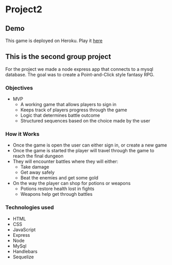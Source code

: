 # Project2

## Demo
This game is deployed on Heroku.  Play it [here](https://tranquil-shore-27347.herokuapp.com/)

## This is the second group project 
   For the project we made a node express app that connects to a mysql database. The goal was to create a
   Point-and-Click style fantasy RPG.
   
### Objectives
* MVP
     * A working game that allows players to sign in
     * Keeps track of players progress through the game
     * Logic that determines battle outcome
     * Structured sequences based on the choice made by the user
     
### How it Works
* Once the game is open the user can either sign in, or create a new game
* Once the game is started the player will travel through the game to reach the final dungeon
* They will encounter battles where they will either:
     * Take damage
     * Get away safely
     * Beat the enemies and get some gold
* On the way the player can shop for potions or weapons
     * Potions restore health lost in fights
     * Weapons help get through battles

### Technologies used

- HTML
- CSS
- JavaScript
- Express
- Node
- MySql
- Handlebars
- Sequelize



